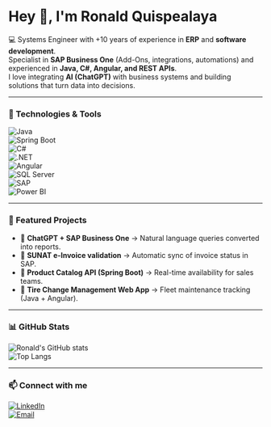 # Hey 👋, I'm Ronald Quispealaya  

💻 Systems Engineer with +10 years of experience in **ERP** and **software development**.  
Specialist in **SAP Business One** (Add-Ons, integrations, automations) and experienced in **Java, C#, Angular, and REST APIs**.  
I love integrating **AI (ChatGPT)** with business systems and building solutions that turn data into decisions.  

---

### 🔧 Technologies & Tools
![Java](https://img.shields.io/badge/Java-ED8B00?style=for-the-badge&logo=java&logoColor=white)  
![Spring Boot](https://img.shields.io/badge/Spring%20Boot-6DB33F?style=for-the-badge&logo=springboot&logoColor=white)  
![C#](https://img.shields.io/badge/C%23-239120?style=for-the-badge&logo=c-sharp&logoColor=white)  
![.NET](https://img.shields.io/badge/.NET-512BD4?style=for-the-badge&logo=dotnet&logoColor=white)  
![Angular](https://img.shields.io/badge/Angular-DD0031?style=for-the-badge&logo=angular&logoColor=white)  
![SQL Server](https://img.shields.io/badge/SQL%20Server-CC2927?style=for-the-badge&logo=microsoftsqlserver&logoColor=white)  
![SAP](https://img.shields.io/badge/SAP%20Business%20One-0FAAFF?style=for-the-badge&logo=sap&logoColor=white)  
![Power BI](https://img.shields.io/badge/Power%20BI-F2C811?style=for-the-badge&logo=powerbi&logoColor=black)  

---

### 🌟 Featured Projects
- 🤖 **ChatGPT + SAP Business One** → Natural language queries converted into reports.  
- 🧾 **SUNAT e-Invoice validation** → Automatic sync of invoice status in SAP.  
- 🔄 **Product Catalog API (Spring Boot)** → Real-time availability for sales teams.  
- 🚚 **Tire Change Management Web App** → Fleet maintenance tracking (Java + Angular).  

---

### 📊 GitHub Stats
![Ronald's GitHub stats](https://github-readme-stats.vercel.app/api?username=rquispealaya&show_icons=true&theme=tokyonight)  
![Top Langs](https://github-readme-stats.vercel.app/api/top-langs/?username=rquispealaya&layout=compact&theme=tokyonight)  

---

### 📫 Connect with me
[![LinkedIn](https://img.shields.io/badge/LinkedIn-blue?style=for-the-badge&logo=linkedin)](https://www.linkedin.com/in/tuusuario)  
[![Email](https://img.shields.io/badge/Email-D14836?style=for-the-badge&logo=gmail&logoColor=white)](mailto:tu-correo@ejemplo.com)  
